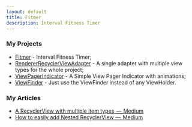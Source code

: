 ```yaml
---
layout: default
title: Fitmer
description: Interval Fitness Timer
---
```


### My Projects
* [Fitmer](https://play.google.com/store/apps/details?id=com.vivchar.fitmer) - Interval Fitness Timer;
* [RendererRecyclerViewAdapter](https://github.com/vivchar/RendererRecyclerViewAdapter) - A single adapter with multiple view types for the whole project;
* [ViewPagerIndicator](https://github.com/vivchar/ViewPagerIndicator) - A Simple View Pager Indicator with animations;
* [ViewFinder](https://github.com/vivchar/ViewFinder) - Just use the ViewFinder instead of any ViewHolder.

### My Articles
* [A RecyclerView with multiple item types  —  Medium](https://medium.com/@vivchar/a-recyclerview-with-multiple-item-types-dfba3979050)
* [How to easily add Nested RecyclerView  —  Medium](https://medium.com/@vivchar/easy-handling-of-lists-rendererrecyclerviewadapter-part-2-3b18c8ea6f1b)

